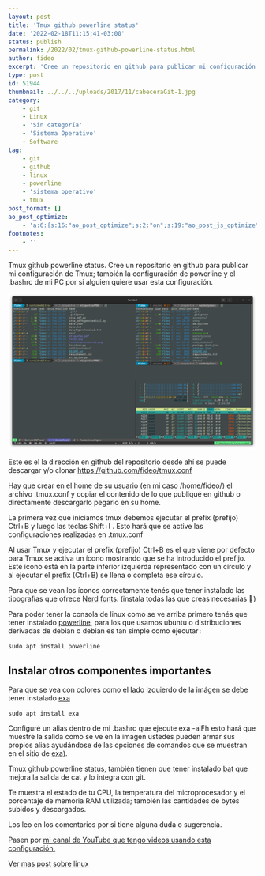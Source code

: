 ```yaml
---
layout: post
title: 'Tmux github powerline status'
date: '2022-02-18T11:15:41-03:00'
status: publish
permalink: /2022/02/tmux-github-powerline-status.html
author: fideo
excerpt: 'Cree un repositorio en github para publicar mi configuración de Tmux; también la configuración de powerline y el .bashrc de mi PC por si alguien quiere usar esta configuración.'
type: post
id: 51944
thumbnail: ../../../uploads/2017/11/cabeceraGit-1.jpg
category:
    - git
    - Linux
    - 'Sin categoría'
    - 'Sistema Operativo'
    - Software
tag:
    - git
    - github
    - linux
    - powerline
    - 'sistema operativo'
    - tmux
post_format: []
ao_post_optimize:
    - 'a:6:{s:16:"ao_post_optimize";s:2:"on";s:19:"ao_post_js_optimize";s:2:"on";s:20:"ao_post_css_optimize";s:2:"on";s:12:"ao_post_ccss";s:2:"on";s:16:"ao_post_lazyload";s:2:"on";s:15:"ao_post_preload";s:0:"";}'
footnotes:
    - ''
---
```


Tmux github powerline status. Cree un repositorio en github para publicar mi configuración de Tmux; también la configuración de powerline y el .bashrc de mi PC por si alguien quiere usar esta configuración.

![Pantalla de Tmux donde se muestran tres promp de linux en una sola ventana.](https://raw.githubusercontent.com/fideo/tmux.conf/main/asset/TerminalMultiplexer.png)

Este es el la dirección en github del repositorio desde ahí se puede descargar y/o clonar <a href="https://github.com/fideo/tmux.conf" target="_blank">https://github.com/fideo/tmux.conf</a>

Hay que crear en el home de su usuario (en mi caso /home/fideo/) el archivo .tmux.conf y copiar el contenido de lo que publiqué en github o directamente descargarlo pegarlo en su home.

La primera vez que iniciamos tmux debemos ejecutar el prefix (prefijo) Ctrl+B y luego las teclas Shift+I . Esto hará que se active las configuraciones realizadas en .tmux.conf

Al usar Tmux y ejecutar el prefix (prefijo) Ctrl+B es el que viene por defecto para Tmux se activa un ícono mostrando que se ha introducido el prefijo. Este ícono está en la parte inferior izquierda representado con un círculo y al ejecutar el prefix (Ctrl+B) se llena o completa ese círculo.

Para que se vean los íconos correctamente tenés que tener instalado las tipografías que ofrece <a href="https://www.nerdfonts.com/" target="_blank">Nerd fonts</a>. (instala todas las que creas necesarias 🙂)

Para poder tener la consola de linux como se ve arriba primero tenés que tener instalado <a href="https://powerline.readthedocs.io/en/master/" target="_blank">powerline</a>, para los que usamos ubuntu o distribuciones derivadas de debian o debian es tan simple como ejecutar`:`

```
sudo apt install powerline
```

Instalar otros componentes importantes
--------------------------------------

Para que se vea con colores como el lado izquierdo de la imágen se debe tener instalado <a href="https://the.exa.website/" target="_blank">exa</a>

```
sudo apt install exa
```

Configuré un alias dentro de mi .bashrc que ejecute exa -alFh esto hará que muestre la salida como se ve en la imagen ustedes pueden armar sus propios alias ayudándose de las opciones de comandos que se muestran en el sitio de <a href="https://the.exa.website/" target="_blank">exa</a>).

Tmux github powerline status, también tienen que tener instalado <a href="https://github.com/sharkdp/bat" target="_blank">bat</a> que mejora la salida de cat y lo integra con git.

Te muestra el estado de tu CPU, la temperatura del microprocesador y el porcentaje de memoria RAM utilizada; también las cantidades de bytes subidos y descargados.

Los leo en los comentarios por si tiene alguna duda o sugerencia.

Pasen por <a href="https://bit.ly/suscribiteamicanalYouTube" target="_blank">mi canal de YouTube que tengo videos usando esta configuración.</a>

<a href="http://federicomazzei.com.ar/blog/tag/linux" target="_blank">Ver mas post sobre linux</a>
